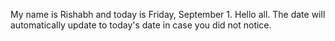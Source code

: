 My name is Rishabh and today is Friday, September 1. Hello all. The date will automatically update to today's date in case you did not notice.
